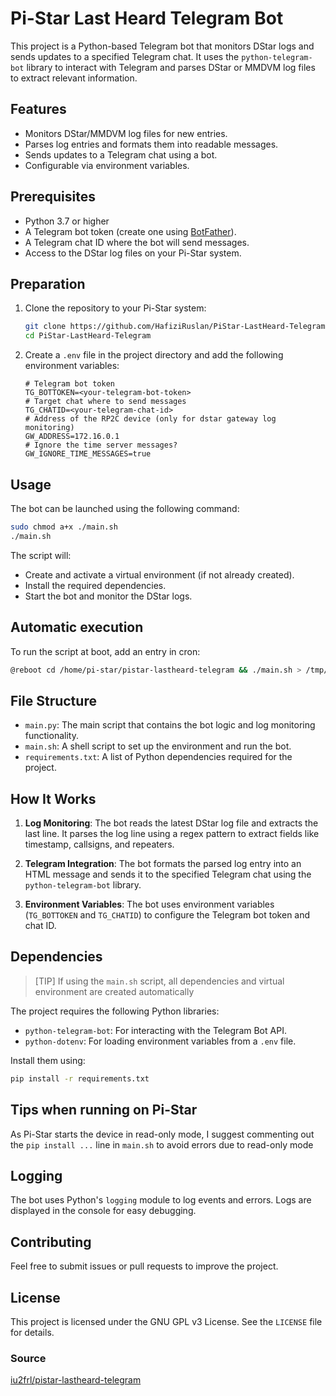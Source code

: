 # Pi-Star Last Heard Telegram Bot

This project is a Python-based Telegram bot that monitors DStar logs and sends updates to a specified Telegram chat. It uses the `python-telegram-bot` library to interact with Telegram and parses DStar or MMDVM log files to extract relevant information.

## Features

- Monitors DStar/MMDVM log files for new entries.
- Parses log entries and formats them into readable messages.
- Sends updates to a Telegram chat using a bot.
- Configurable via environment variables.

## Prerequisites

- Python 3.7 or higher
- A Telegram bot token (create one using [BotFather](https://core.telegram.org/bots#botfather)).
- A Telegram chat ID where the bot will send messages.
- Access to the DStar log files on your Pi-Star system.

## Preparation

1. Clone the repository to your Pi-Star system:

    ```bash
    git clone https://github.com/HafiziRuslan/PiStar-LastHeard-Telegram.git
    cd PiStar-LastHeard-Telegram
    ```

2. Create a `.env` file in the project directory and add the following environment variables:

    ```env
    # Telegram bot token
    TG_BOTTOKEN=<your-telegram-bot-token>
    # Target chat where to send messages
    TG_CHATID=<your-telegram-chat-id>
    # Address of the RP2C device (only for dstar gateway log monitoring)
    GW_ADDRESS=172.16.0.1
    # Ignore the time server messages?
    GW_IGNORE_TIME_MESSAGES=true
    ```

<!--
3. Choose the script you want to use to run the bot:
   - `main-dstargateway.py`: Run the bot which monitors the Dstar Gateway log file (for gateways running ICOM hardware).
   - `main-mmdvm.py`: Run the bot which monitors the MMDVM log file (for gateways running MMDVM hardware).

4. Rename the chosen script to `main.py`
   - For example, if you want to use the Dstar Gateway log monitoring script:

    ```bash
    mv main-dstargateway.py main.py
    ```
 -->

## Usage

The bot can be launched using the following command:

```bash
sudo chmod a+x ./main.sh
./main.sh
```

The script will:

- Create and activate a virtual environment (if not already created).
- Install the required dependencies.
- Start the bot and monitor the DStar logs.

## Automatic execution

To run the script at boot, add an entry in cron:

```bash
@reboot cd /home/pi-star/pistar-lastheard-telegram && ./main.sh > /tmp/lastheard.log 2>&1
```

## File Structure

- `main.py`: The main script that contains the bot logic and log monitoring functionality.
- `main.sh`: A shell script to set up the environment and run the bot.
- `requirements.txt`: A list of Python dependencies required for the project.

## How It Works

1. **Log Monitoring**:
   The bot reads the latest DStar log file and extracts the last line. It parses the log line using a regex pattern to extract fields like timestamp, callsigns, and repeaters.

2. **Telegram Integration**:
   The bot formats the parsed log entry into an HTML message and sends it to the specified Telegram chat using the `python-telegram-bot` library.

3. **Environment Variables**:
   The bot uses environment variables (`TG_BOTTOKEN` and `TG_CHATID`) to configure the Telegram bot token and chat ID.

## Dependencies

> [TIP]
> If using the `main.sh` script, all dependencies and virtual environment are created automatically

The project requires the following Python libraries:

- `python-telegram-bot`: For interacting with the Telegram Bot API.
- `python-dotenv`: For loading environment variables from a `.env` file.

Install them using:

```bash
pip install -r requirements.txt
```

## Tips when running on Pi-Star

As Pi-Star starts the device in read-only mode, I suggest commenting out the `pip install ...` line in `main.sh` to avoid errors due to read-only mode

## Logging

The bot uses Python's `logging` module to log events and errors. Logs are displayed in the console for easy debugging.

## Contributing

Feel free to submit issues or pull requests to improve the project.

## License

This project is licensed under the GNU GPL v3 License. See the `LICENSE` file for details.

### Source

[iu2frl/pistar-lastheard-telegram](https://github.com/iu2frl/pistar-lastheard-telegram)
